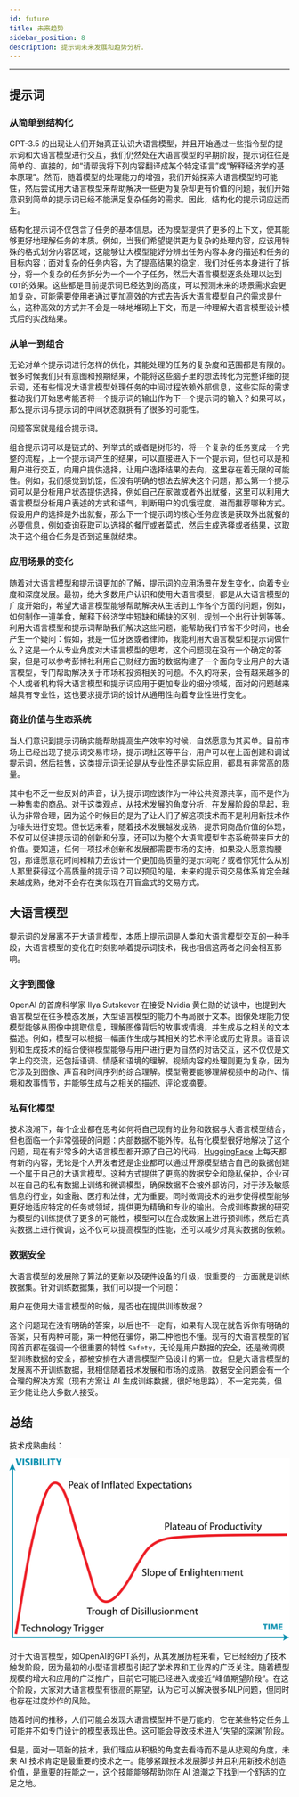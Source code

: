 ```yaml
---
id: future
title: 未来趋势
sidebar_position: 8
description: 提示词未来发展和趋势分析.
---
```


------



## 提示词



### 从简单到结构化

GPT-3.5 的出现让人们开始真正认识大语言模型，并且开始通过一些指令型的提示词和大语言模型进行交互，我们仍然处在大语言模型的早期阶段，提示词往往是简单的、直接的，如“请帮我将下列内容翻译成某个特定语言”或“解释经济学的基本原理”。然而，随着模型的处理能力的增强，我们开始探索大语言模型的可能性，然后尝试用大语言模型来帮助解决一些更为复杂却更有价值的问题，我们开始意识到简单的提示词已经不能满足复杂任务的需求。因此，结构化的提示词应运而生。

结构化提示词不仅包含了任务的基本信息，还为模型提供了更多的上下文，使其能够更好地理解任务的本质。例如，当我们希望提供更为复杂的处理内容，应该用特殊的格式划分内容区域，这能够让大模型能好分辨出任务内容本身的描述和任务的目标内容；面对复杂的任务内容，为了提高结果的稳定，我们对任务本身进行了拆分，将一个复杂的任务拆分为一个一个子任务，然后大语言模型逐条处理以达到 `COT`的效果。这些都是目前提示词已经达到的高度，可以预测未来的场景需求会更加复杂，可能需要使用者通过更加高效的方式去告诉大语言模型自己的需求是什么，这种高效的方式并不会是一味地堆砌上下文，而是一种理解大语言模型设计模式后的实战结果。



### 从单一到组合

无论对单个提示词进行怎样的优化，其能处理的任务的复杂度和范围都是有限的。很多时候我们只有意图和预期结果，不能将这些脑子里的想法转化为完整详细的提示词，还有些情况大语言模型处理任务的中间过程依赖外部信息，这些实际的需求推动我们开始思考能否将一个提示词的输出作为下一个提示词的输入？如果可以，那么提示词与提示词的中间状态就拥有了很多的可能性。

问题答案就是组合提示词。

组合提示词可以是链式的、列举式的或者是树形的，将一个复杂的任务变成一个完整的流程，上一个提示词产生的结果，可以直接进入下一个提示词，但也可以是和用户进行交互，向用户提供选择，让用户选择结果的去向，这里存在着无限的可能性。例如，我们感觉到饥饿，但没有明确的想法去解决这个问题，那么第一个提示词可以是分析用户状态提供选择，例如自己在家做或者外出就餐，这里可以利用大语言模型分析用户表述的方式和语气，判断用户的饥饿程度，进而推荐哪种方式。假设用户的选择是外出就餐，那么下一个提示词的核心任务应该是获取外出就餐的必要信息，例如查询获取可以选择的餐厅或者菜式，然后生成选择或者结果，这取决于这个组合任务是否到这里就结束。



### 应用场景的变化

随着对大语言模型和提示词更加的了解，提示词的应用场景在发生变化，向着专业度和深度发展。最初，绝大多数用户认识和使用大语言模型，都是从大语言模型的广度开始的，希望大语言模型能够帮助解决从生活到工作各个方面的问题，例如，如何制作一道美食，解释下经济学中短缺和稀缺的区别，规划一个出行计划等等。利用大语言模型和提示词帮助我们解决这些问题，能帮助我们节省不少时间，也会产生一个疑问：假如，我是一位牙医或者律师，我能利用大语言模型和提示词做什么？这是一个从专业角度对大语言模型的思考，这个问题现在没有一个确定的答案，但是可以参考彭博社利用自己财经方面的数据构建了一个面向专业用户的大语言模型，专门帮助解决关于市场和投资相关的问题。不久的将来，会有越来越多的个人或者机构将大语言模型和提示词应用于更加专业的细分领域，面对的问题越来越具有专业性，这也要求提示词的设计从通用性向着专业性进行变化。



### 商业价值与生态系统

当人们意识到提示词确实能帮助提高生产效率的时候，自然愿意为其买单。目前市场上已经出现了提示词交易市场，提示词社区等平台，用户可以在上面创建和调试提示词，然后挂售，这类提示词无论是从专业性还是实际应用，都具有非常高的质量。

其中也不乏一些反对的声音，认为提示词应该作为一种公共资源共享，而不是作为一种售卖的商品。对于这类观点，从技术发展的角度分析，在发展阶段的早起，我认为非常合理，因为这个时候目的是为了让人们了解这项技术而不是利用新技术作为噱头进行变现。但长远来看，随着技术发展越发成熟，提示词商品价值的体现，不仅可以促进提示词的创新和分享，还可以为整个大语言模型生态系统带来巨大的价值。要知道，任何一项技术创新和发展都需要市场的支持，如果没人愿意掏腰包，那谁愿意花时间和精力去设计一个更加高质量的提示词呢？或者你凭什么从别人那里获得这个高质量的提示词？可以预见的是，未来的提示词交易体系肯定会越来越成熟，绝对不会存在类似现在开盲盒式的交易方式。



## 大语言模型

提示词的发展离不开大语言模型，本质上提示词是人类和大语言模型交互的一种手段，大语言模型的变化在时刻影响着提示词技术，我也相信这两者之间会相互影响。



### 文字到图像

OpenAI 的首席科学家 Ilya Sutskever 在接受 Nvidia 黄仁勋的访谈中，也提到大语言模型在往多模态发展，大型语言模型的能力不再局限于文本。图像处理能力使模型能够从图像中提取信息，理解图像背后的故事或情境，并生成与之相关的文本描述。例如，模型可以根据一幅画作生成与其相关的艺术评论或历史背景。语音识别和生成技术的结合使得模型能够与用户进行更为自然的对话交互，这不仅仅是文字上的交流，还包括语调、情感和语境的理解。视频内容的处理则更为复杂，因为它涉及到图像、声音和时间序列的综合理解。模型需要能够理解视频中的动作、情境和故事情节，并能够生成与之相关的描述、评论或摘要。



### 私有化模型

技术浪潮下，每个企业都在思考如何将自己现有的业务和数据与大语言模型结合，但也面临一个非常强硬的问题：内部数据不能外传。私有化模型很好地解决了这个问题，现在有非常多的大语言模型都开源了自己的代码，[HuggingFace](https://huggingface.co/) 上每天都有新的内容，无论是个人开发者还是企业都可以通过开源模型结合自己的数据创建一个属于自己的大语言模型。这种方式提供了更高的数据安全和隐私保护，企业可以在自己的私有数据上训练和微调模型，确保数据不会被外部访问，对于涉及敏感信息的行业，如金融、医疗和法律，尤为重要。同时微调技术的进步使得模型能够更好地适应特定的任务或领域，提供更为精确和专业的输出。合成训练数据的研究为模型的训练提供了更多的可能性，模型可以在合成数据上进行预训练，然后在真实数据上进行微调，这不仅可以提高模型的性能，还可以减少对真实数据的依赖。



### 数据安全

大语言模型的发展除了算法的更新以及硬件设备的升级，很重要的一方面就是训练数据集。针对训练数据集，我们可以提一个问题：

用户在使用大语言模型的时候，是否也在提供训练数据？

这个问题现在没有明确的答案，以后也不一定有，如果有人现在就告诉你有明确的答案，只有两种可能，第一种他在骗你，第二种他也不懂。现有的大语言模型的官网首页都在强调一个很重要的特性 `Safety`，无论是用户数据的安全，还是微调模型训练数据的安全，都被安排在大语言模型产品设计的第一位。但是大语言模型的发展离不开训练数据，我相信随着技术发展和市场的成熟，数据安全问题会有一个合理的解决方案（现有方案让 AI 生成训练数据，很好地思路），不一定完美，但至少能让绝大多数人接受。



## 总结

技术成熟曲线：

![Gartner_Hype_Cycle](../../../../docs/assets/2560px-Gartner_Hype_Cycle.svg.png)

对于大语言模型，如OpenAI的GPT系列，从其发展历程来看，它已经经历了技术触发阶段，因为最初的小型语言模型引起了学术界和工业界的广泛关注。随着模型规模的增大和应用的广泛推广，目前它可能已经进入或接近“峰值期望阶段”。在这个阶段，大家对大语言模型有很高的期望，认为它可以解决很多NLP问题，但同时也存在过度炒作的风险。

随着时间的推移，人们可能会发现大语言模型并不是万能的，它在某些特定任务上可能并不如专门设计的模型表现出色。这可能会导致技术进入“失望的深渊”阶段。

但是，面对一项新的技术，我们理应从积极的角度去看待而不是从悲观的角度，未来 AI 技术肯定是最重要的技术之一。能够紧跟技术发展脚步并且利用新技术创造价值，是重要的技能之一，这个技能能够帮助你在 AI 浪潮之下找到一个舒适的立足之地。
